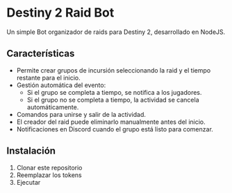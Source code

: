 # Destiny 2 Raid Bot

Un simple Bot organizador de raids para Destiny 2, desarrollado en NodeJS.

## Características

- Permite crear grupos de incursión seleccionando la raid y el tiempo restante para el inicio.
- Gestión automática del evento:
  - Si el grupo se completa a tiempo, se notifica a los jugadores.
  - Si el grupo no se completa a tiempo, la actividad se cancela automáticamente.
- Comandos para unirse y salir de la actividad.
- El creador del raid puede eliminarlo manualmente antes del inicio.
- Notificaciones en Discord cuando el grupo está listo para comenzar.

## Instalación
1. Clonar este repositorio
2. Reemplazar los tokens
3. Ejecutar
